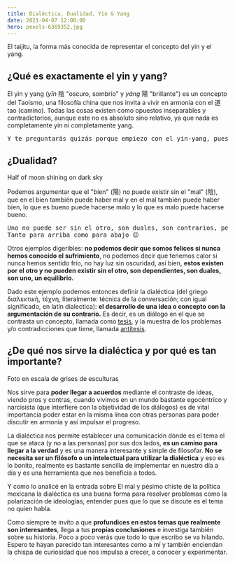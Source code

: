```yaml
---
title: Dialéctica, Dualidad, Yin & Yang
date: 2021-04-07 12:00:00
hero: pexels-6369352.jpg
---
```

<blog-img src="yin-yang.svg" max-width="375px">
	El taijitu, la forma más conocida de representar el concepto del yin y el yang.
</blog-img>

## ¿Qué es exactamente el yin y yang?

El yin y yang (*yīn* 陰 "oscuro, sombrío" y *yáng* 陽 "brillante") es un concepto del Taoísmo, una filosofía china que nos invita a vivir en armonía con el 道 tao (camino). Todas las cosas existen como opuestos inseparables y contradictorios, aunque este no es absoluto sino relativo, ya que nada es completamente yin ni completamente yang.

<pre>
Y te preguntarás quizás porque empiezo con el yin-yang, pues bien prosigamos con la dualidad ya que este idea taoísta representa muy bien lo que a continuación te explicaré.
</pre>

## ¿Dualidad?

<blog-img src="pexels-6369352.jpg">
	<blog-ext to="https://www.pexels.com/photo/half-of-moon-shining-on-dark-sky-6369352/">Half of moon shining on dark sky</blog-ext>
</blog-img>

Podemos argumentar que el "bien" (陽) no puede existir sin el "mal" (陰), que en el bien también puede haber mal y en el mal también puede haber bien, lo que es bueno puede hacerse malo y lo que es malo puede hacerse bueno.

<pre>
Uno no puede ser sin el otro, son duales, son contrarios, pero crean una armonía al estar contrapuestos. 
Tanto para arriba como para abajo 😉
</pre>

Otros ejemplos digeribles: **no podemos decir que somos felices si nunca hemos conocido el sufrimiento**, no podemos decir que tenemos calor si nunca hemos sentido frío, no hay luz sin oscuridad, así bien, **estos existen por el otro y no pueden existir sin el otro, son dependientes, son duales, son uno, un equilibrio.**

Dado este ejemplo podemos entonces definir la dialéctica (del griego διαλεκτική, τέχνη, literalmente: técnica de la conversación; con igual significado, en latín dialectica): **el desarrollo de una idea o concepto con la argumentación de su contrario.** Es decir, es un diálogo en el que se contrasta un concepto, llamada como [tesis](https://es.wikipedia.org/wiki/Tesis), y la muestra de los problemas y/o contradicciones que tiene, llamada [antítesis](https://es.wikipedia.org/wiki/Ant%C3%ADtesis).

## ¿De qué nos sirve la dialéctica y por qué es tan importante?

<blog-img src="pexels-2723450.jpg">
	<blog-ext to="https://www.pexels.com/es-es/foto/foto-en-escala-de-grises-de-esculturas-2723450/">Foto en escala de grises de esculturas</blog-ext>
</blog-img>

Nos sirve para **poder llegar a acuerdos** mediante el contraste de ideas, viendo pros y contras, cuando vivimos en un mundo bastante egocéntrico y narcisista (que interfiere con la objetividad de los diálogos) es de vital importancia poder estar en la misma línea con otras personas para poder discutir en armonía y así impulsar el progreso.

La dialéctica nos permite establecer una comunicación dónde es el tema el que se ataca (y no a las personas) por sus dos lados, **es un camino para llegar a la verdad** y es una manera interesante y simple de filosofar. **No se necesita ser un filósofo o un intelectual para utilizar la dialéctica** y eso es lo bonito, realmente es bastante sencilla de implementar en nuestro día a día y es una herramienta que nos beneficia a todos.

Y como lo analicé en la entrada sobre <blog-link to="el-mal-y-pesimo-chiste-de-la-politica-mexicana">El mal y pésimo chiste de la política mexicana</blog-link> la dialéctica es una buena forma para resolver problemas como la polarización de ideologías, entender pues que lo que se discute es el tema no quien habla.

Como siempre te invito a que **profundices en estos temas que realmente son interesantes**, llega a tus **propias conclusiones** e investiga también sobre su historia. Poco a poco verás que todo lo que escribo se va hilando. Espero te hayan parecido tan interesantes como a mí y también enciendan la chispa de curiosidad que nos impulsa a crecer, a conocer y experimentar.